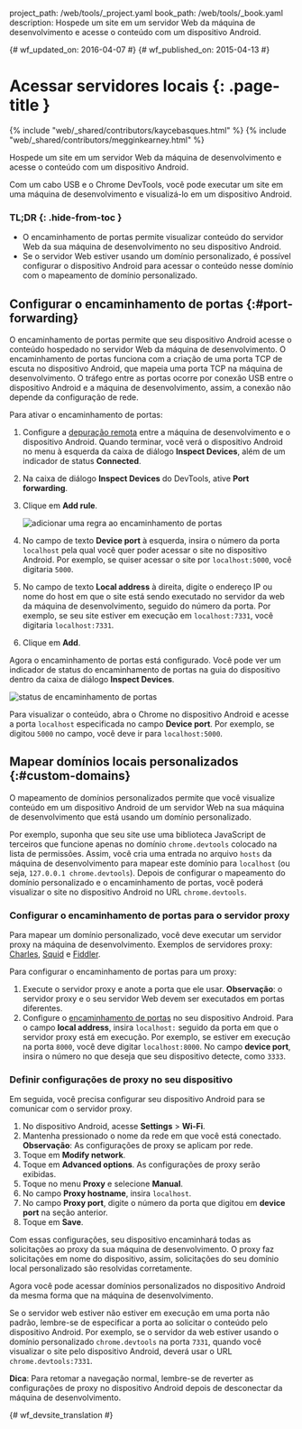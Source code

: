 project_path: /web/tools/_project.yaml
book_path: /web/tools/_book.yaml
description: Hospede um site em um servidor Web da máquina de desenvolvimento e acesse o conteúdo com um dispositivo Android.

{# wf_updated_on: 2016-04-07 #}
{# wf_published_on: 2015-04-13 #}

# Acessar servidores locais {: .page-title }

{% include "web/_shared/contributors/kaycebasques.html" %}
{% include "web/_shared/contributors/megginkearney.html" %}

Hospede um site em um servidor Web da máquina de desenvolvimento e 
acesse o conteúdo com um dispositivo Android.

Com um cabo USB e o Chrome DevTools, você pode executar um site em uma máquina de
desenvolvimento e visualizá-lo em um dispositivo Android. 


### TL;DR {: .hide-from-toc }
- O encaminhamento de portas permite visualizar conteúdo do servidor Web da sua máquina de desenvolvimento no seu dispositivo Android.
- Se o servidor Web estiver usando um domínio personalizado, é possível configurar o dispositivo Android para acessar o conteúdo nesse domínio com o mapeamento de domínio personalizado.


## Configurar o encaminhamento de portas {:#port-forwarding}

O encaminhamento de portas permite que seu dispositivo Android acesse o conteúdo
hospedado no servidor Web da máquina de desenvolvimento. O encaminhamento de portas funciona
com a criação de uma porta TCP de escuta no dispositivo Android, que mapeia uma porta TCP
na máquina de desenvolvimento. O tráfego entre as portas ocorre por conexão
USB entre o dispositivo Android e a máquina de desenvolvimento, assim,
a conexão não depende da configuração de rede.

Para ativar o encaminhamento de portas:

1. Configure a [depuração remota](.) entre a máquina de desenvolvimento
   e o dispositivo Android. Quando terminar, você verá o dispositivo
   Android no menu à esquerda da caixa de diálogo **Inspect Devices**, além de 
   um indicador de status **Connected**.
1. Na caixa de diálogo **Inspect Devices** do DevTools, ative **Port forwarding**.
1. Clique em **Add rule**.

   ![adicionar uma regra ao encaminhamento de portas](imgs/add-rule.png)
1. No campo de texto **Device port** à esquerda, insira o número da porta `localhost` 
   pela qual você quer poder acessar o site no dispositivo 
   Android. Por exemplo, se quiser acessar o site por `localhost:5000`, 
  você digitaria `5000`.
1. No campo de texto **Local address** à direita, digite o endereço IP ou 
   nome do host em que o site está sendo executado no servidor da web da máquina
de desenvolvimento, seguido do número da porta. Por exemplo, se seu site estiver em execução 
   em `localhost:7331`, você digitaria `localhost:7331`. 
1. Clique em **Add**.

Agora o encaminhamento de portas está configurado. Você pode ver um indicador de status do encaminhamento
de portas na guia do dispositivo dentro da caixa de diálogo **Inspect Devices**.

![status de encaminhamento de portas](imgs/port-forwarding-status.png)

Para visualizar o conteúdo, abra o Chrome no dispositivo Android e acesse 
a porta `localhost` especificada no campo **Device port**. Por 
exemplo, se digitou `5000` no campo, você deve ir para 
`localhost:5000`. 

## Mapear domínios locais personalizados {:#custom-domains}

O mapeamento de domínios personalizados permite que você visualize conteúdo em um dispositivo Android
de um servidor Web na sua máquina de desenvolvimento que está usando um domínio personalizado.

Por exemplo, suponha que seu site use uma biblioteca JavaScript de terceiros
que funcione apenas no domínio `chrome.devtools` colocado na lista de permissões. Assim, você cria
uma entrada no arquivo `hosts` da máquina de desenvolvimento para mapear este domínio 
para `localhost` (ou seja, `127.0.0.1 chrome.devtools`). Depois de configurar o mapeamento do domínio
personalizado e o encaminhamento de portas, você poderá visualizar o site no
dispositivo Android no URL `chrome.devtools`. 

### Configurar o encaminhamento de portas para o servidor proxy

Para mapear um domínio personalizado, você deve executar um servidor proxy na máquina de 
desenvolvimento. Exemplos de servidores proxy: [Charles][charles], [Squid][squid] 
e [Fiddler][fiddler].

Para configurar o encaminhamento de portas para um proxy:

1. Execute o servidor proxy e anote a porta que ele usar. **Observação**: o 
   servidor proxy e o seu servidor Web devem ser executados em portas diferentes.
1. Configure o [encaminhamento de portas](#port-forwarding) no seu dispositivo Android. Para o
   campo **local address**, insira `localhost:` seguido da porta em que
   o servidor proxy está em execução. Por exemplo, se estiver em execução na porta `8000`,
   você deve digitar `localhost:8000`. No campo **device port**, insira 
   o número no que deseja que seu dispositivo detecte, como `3333`.

[charles]: http://www.charlesproxy.com/
[squid]: http://www.squid-cache.org/
[fiddler]: http://www.telerik.com/fiddler

### Definir configurações de proxy no seu dispositivo

Em seguida, você precisa configurar seu dispositivo Android para se comunicar com o 
servidor proxy. 

1. No dispositivo Android, acesse **Settings** > **Wi-Fi**.
1. Mantenha pressionado o nome da rede em que você está conectado.
   **Observação**: As configurações de proxy se aplicam por rede.
3. Toque em **Modify network**.
4. Toque em **Advanced options**. As configurações de proxy serão exibidas. 
5. Toque no menu **Proxy** e selecione **Manual**.
6. No campo **Proxy hostname**, insira `localhost`.
7. No campo **Proxy port**, digite o número da porta que digitou em
   **device port** na seção anterior.
8. Toque em **Save**.

Com essas configurações, seu dispositivo encaminhará todas as solicitações ao proxy da 
sua máquina de desenvolvimento. O proxy faz solicitações em nome do dispositivo, 
assim, solicitações do seu domínio local personalizado são resolvidas corretamente.

Agora você pode acessar domínios personalizados no dispositivo Android da mesma forma que 
na máquina de desenvolvimento. 

Se o servidor web estiver não estiver em execução em uma porta não padrão,
lembre-se de especificar a porta ao solicitar o conteúdo pelo dispositivo
Android. Por exemplo, se o servidor da web estiver usando o domínio personalizado 
`chrome.devtools` na porta `7331`, quando você visualizar o site pelo dispositivo
Android, deverá usar o URL `chrome.devtools:7331`. 

**Dica**: Para retomar a navegação normal, lembre-se de reverter as configurações de proxy no 
dispositivo Android depois de desconectar da máquina de desenvolvimento.


{# wf_devsite_translation #}
